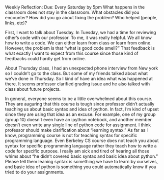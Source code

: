 Weekly Reflection: Due: Every Saturday by 5pm What happens in the classroom does not stay in the classroom. What obstacles did you encounter? How did you go about fixing the problem? Who helped (people, links, etc)?

First, I want to talk about Tuesday. In Tuesday, we had a time for reviewing other’s code with our professor. To me, it was really helpful. We all know how to write a code. We can either learn from class or learn from online. However, the problem is that “what is good code smell?” That feedback is what exactly I want to expect from this course since those kind of feedbacks could hardly get from online.

About Thursday class, I had an unexpected phone interview from New york so I couldn’t go to the class. But some of my friends talked about what we’ve done in Thursday. So I kind of have an idea what was happened at there. It seems professor clarified grading issue and he also talked with class about future projects.

In general, everyone seems to be a little overwhelmed about this course. They are auguring that this course is tough since professor didn’t actually teaching us about basic syntax and idea of python. In fact, I’m kind of upset since they are using that idea as an excuse. For example, one of my group (group 10) doesn’t even have an ipython notebook, and another member doesn’t even write any single line of python code for assignment. I think professor should make clarification about “learning syntax.” As far as I know, programming course is not for teaching syntax for specific programming language. Even Berkeley CS course does not teach you about syntax for specific programming language rather they teach how to write a code for specific purpose. I really am sick and tired of hearing all those whims about “he didn’t covered basic syntax and basic idea about python.” Please tell them leaning syntax is something we have to learn by ourselves, and basic idea of python is something you could automatically know if you tried to do your assignments.
